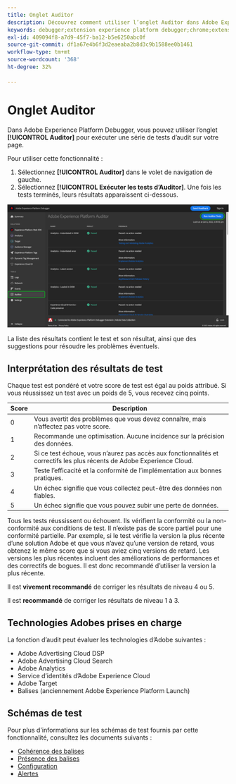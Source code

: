```yaml
---
title: Onglet Auditor
description: Découvrez comment utiliser l’onglet Auditor dans Adobe Experience Platform Debugger pour tester vos mises en oeuvre Adobe Experience Cloud.
keywords: debugger;extension experience platform debugger;chrome;extension;auditor;dtm;target
exl-id: 409094f8-a7d9-45f7-ba12-b5e6250abc0f
source-git-commit: df1a67e4b6f3d2eaeaba2b8d3c9b1588ee0b1461
workflow-type: tm+mt
source-wordcount: '368'
ht-degree: 32%

---
```


# Onglet Auditor

Dans Adobe Experience Platform Debugger, vous pouvez utiliser l’onglet **[!UICONTROL Auditor]** pour exécuter une série de tests d’audit sur votre page.

Pour utiliser cette fonctionnalité :

1. Sélectionnez **[!UICONTROL Auditor]** dans le volet de navigation de gauche.
1. Sélectionnez **[!UICONTROL Exécuter les tests d’Auditor]**. Une fois les tests terminés, leurs résultats apparaissent ci-dessous.

![Capture d’écran des résultats de test sur l’onglet Auditor](../images/auditor-results.png)

La liste des résultats contient le test et son résultat, ainsi que des suggestions pour résoudre les problèmes éventuels.

## Interprétation des résultats de test

Chaque test est pondéré et votre score de test est égal au poids attribué. Si vous réussissez un test avec un poids de 5, vous recevez cinq points.

| Score | Description |
| --- | --- |
| 0 | Vous avertit des problèmes que vous devez connaître, mais n’affectez pas votre score. |
| 1 | Recommande une optimisation. Aucune incidence sur la précision des données. |
| 2 | Si ce test échoue, vous n’aurez pas accès aux fonctionnalités et correctifs les plus récents de Adobe Experience Cloud. |
| 3 | Teste l’efficacité et la conformité de l’implémentation aux bonnes pratiques. |
| 4 | Un échec signifie que vous collectez peut-être des données non fiables. |
| 5 | Un échec signifie que vous pouvez subir une perte de données. |

Tous les tests réussissent ou échouent. Ils vérifient la conformité ou la non-conformité aux conditions de test. Il n’existe pas de score partiel pour une conformité partielle. Par exemple, si le test vérifie la version la plus récente d’une solution Adobe et que vous n’avez qu’une version de retard, vous obtenez le même score que si vous aviez cinq versions de retard. Les versions les plus récentes incluent des améliorations de performances et des correctifs de bogues. Il est donc recommandé d’utiliser la version la plus récente.

Il est **vivement recommandé** de corriger les résultats de niveau 4 ou 5.

Il est **recommandé** de corriger les résultats de niveau 1 à 3.

## Technologies Adobes prises en charge

La fonction d’audit peut évaluer les technologies d’Adobe suivantes :

* Adobe Advertising Cloud DSP
* Adobe Advertising Cloud Search
* Adobe Analytics
* Service d’identités d’Adobe Experience Cloud
* Adobe Target
* Balises (anciennement Adobe Experience Platform Launch)

## Schémas de test

Pour plus d&#39;informations sur les schémas de test fournis par cette fonctionnalité, consultez les documents suivants :

* [Cohérence des balises](./tag-consistency.md)
* [Présence des balises](./tag-presence.md)
* [Configuration](./configuration.md)
* [Alertes](./alerts.md)

